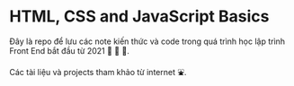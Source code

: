<link rel='stylesheet' href='main.css'>

# HTML, CSS and JavaScript Basics

Đây là repo để lưu các note kiến thức và code trong quá trình học lập trình Front End bắt đầu từ 2021 🥇 🥈 🥉.

Các tài liệu và projects tham khảo từ internet ⛲.
